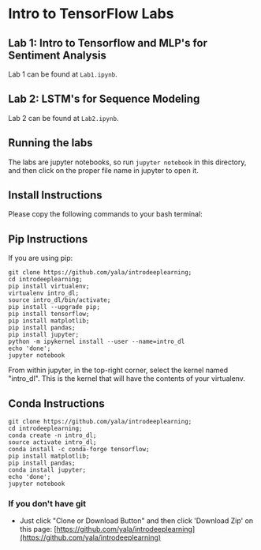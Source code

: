 # Intro to TensorFlow Labs

## Lab 1: Intro to Tensorflow and MLP's for Sentiment Analysis
Lab 1 can be found at `Lab1.ipynb`.

## Lab 2: LSTM's for Sequence Modeling
Lab 2 can be found at `Lab2.ipynb`.


## Running the labs
The labs are jupyter notebooks, so run `jupyter notebook` in this directory, and then click on the proper file name in jupyter to open it.

## Install Instructions
Please copy the following commands to your bash terminal:

## Pip Instructions
If you are using pip:
```
git clone https://github.com/yala/introdeeplearning;
cd introdeeplearning;
pip install virtualenv;
virtualenv intro_dl;
source intro_dl/bin/activate;
pip install --upgrade pip;
pip install tensorflow;
pip install matplotlib;
pip install pandas;
pip install jupyter;
python -m ipykernel install --user --name=intro_dl
echo 'done';
jupyter notebook
```
From within jupyter, in the top-right corner, select the kernel named "intro_dl". This is the kernel that will have the contents of your virtualenv.

## Conda Instructions
```
git clone https://github.com/yala/introdeeplearning;
cd introdeeplearning;
conda create -n intro_dl;
source activate intro_dl;
conda install -c conda-forge tensorflow;
pip install matplotlib;
pip install pandas;
conda install jupyter;
echo 'done';
jupyter notebook
```


### If you don't have git
- Just click "Clone or Download Button" and then click 'Download Zip' on this page: [https://github.com/yala/introdeeplearning](https://github.com/yala/introdeeplearning)

